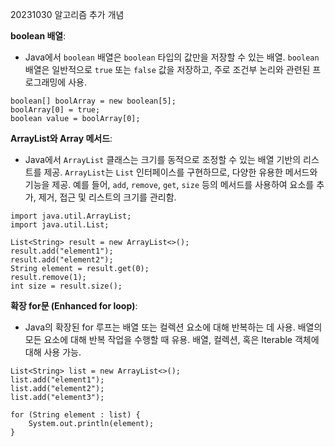 20231030 알고리즘 추가 개념

**boolean 배열**:

- Java에서 `boolean` 배열은 `boolean` 타입의 값만을 저장할 수 있는 배열. `boolean` 배열은 일반적으로 `true` 또는 `false` 값을 저장하고, 주로 조건부 논리와 관련된 프로그래밍에 사용.

```
boolean[] boolArray = new boolean[5];
boolArray[0] = true;
boolean value = boolArray[0];
```

**ArrayList와 Array 메서드**:

- Java에서 `ArrayList` 클래스는 크기를 동적으로 조정할 수 있는 배열 기반의 리스트를 제공. `ArrayList`는 `List` 인터페이스를 구현하므로, 다양한 유용한 메서드와 기능을 제공. 예를 들어, `add`, `remove`, `get`, `size` 등의 메서드를 사용하여 요소를 추가, 제거, 접근 및 리스트의 크기를 관리함.

```
import java.util.ArrayList;
import java.util.List;

List<String> result = new ArrayList<>();
result.add("element1");
result.add("element2");
String element = result.get(0);
result.remove(1);
int size = result.size();
```

**확장 for문 (Enhanced for loop)**:

- Java의 확장된 for 루프는 배열 또는 컬렉션 요소에 대해 반복하는 데 사용. 배열의 모든 요소에 대해 반복 작업을 수행할 때 유용. 배열, 컬렉션, 혹은 Iterable 객체에 대해 사용 가능.

```
List<String> list = new ArrayList<>();
list.add("element1");
list.add("element2");
list.add("element3");

for (String element : list) {
    System.out.println(element);
}
```
